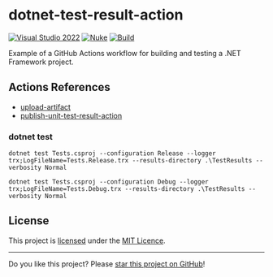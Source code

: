 # dotnet-test-result-action

[![Visual Studio 2022](https://img.shields.io/badge/Visual%20Studio-2022-blue)](../..)
[![Nuke](https://img.shields.io/badge/Nuke-Build-blue)](https://nuke.build/)
[![Build](../../actions/workflows/Build.yml/badge.svg)](../../actions)

Example of a GitHub Actions workflow for building and testing a .NET Framework project.

## Actions References

- [upload-artifact](https://github.com/actions/upload-artifact)
- [publish-unit-test-result-action](https://github.com/EnricoMi/publish-unit-test-result-action)

### dotnet test
```
dotnet test Tests.csproj --configuration Release --logger trx;LogFileName=Tests.Release.trx --results-directory .\TestResults --verbosity Normal
```
```
dotnet test Tests.csproj --configuration Debug --logger trx;LogFileName=Tests.Debug.trx --results-directory .\TestResults --verbosity Normal
```

## License

This project is [licensed](LICENSE) under the [MIT Licence](https://en.wikipedia.org/wiki/MIT_License).

---

Do you like this project? Please [star this project on GitHub](../../stargazers)!